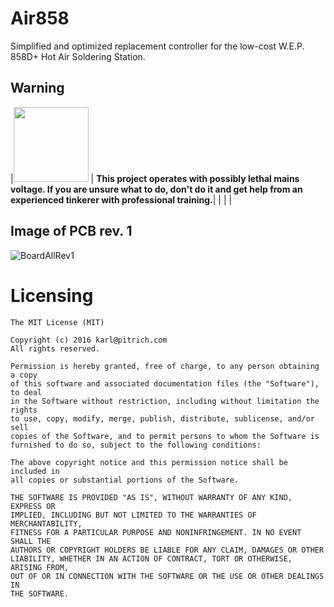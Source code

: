 # Air858

Simplified and optimized replacement controller for 
the low-cost W.E.P. 858D+ Hot Air Soldering Station.


## Warning
|<img src="https://upload.wikimedia.org/wikipedia/commons/a/a9/High_voltage_warning.svg" width="120"> | **This project operates with possibly lethal mains voltage. If you are unsure what to do, don't do it and get help from an experienced tinkerer with professional training.**|
|  |  |



## Image of PCB rev. 1
![BoardAllRev1]


Licensing
====================
```
The MIT License (MIT)

Copyright (c) 2016 karl@pitrich.com
All rights reserved.

Permission is hereby granted, free of charge, to any person obtaining a copy
of this software and associated documentation files (the "Software"), to deal
in the Software without restriction, including without limitation the rights
to use, copy, modify, merge, publish, distribute, sublicense, and/or sell
copies of the Software, and to permit persons to whom the Software is
furnished to do so, subject to the following conditions:

The above copyright notice and this permission notice shall be included in
all copies or substantial portions of the Software.

THE SOFTWARE IS PROVIDED "AS IS", WITHOUT WARRANTY OF ANY KIND, EXPRESS OR
IMPLIED, INCLUDING BUT NOT LIMITED TO THE WARRANTIES OF MERCHANTABILITY,
FITNESS FOR A PARTICULAR PURPOSE AND NONINFRINGEMENT. IN NO EVENT SHALL THE
AUTHORS OR COPYRIGHT HOLDERS BE LIABLE FOR ANY CLAIM, DAMAGES OR OTHER
LIABILITY, WHETHER IN AN ACTION OF CONTRACT, TORT OR OTHERWISE, ARISING FROM,
OUT OF OR IN CONNECTION WITH THE SOFTWARE OR THE USE OR OTHER DEALINGS IN
THE SOFTWARE.
```

[BoardAllRev1]:https://raw.githubusercontent.com/0xPIT/Air858/master/hardware/manufacturing/revisions/1/Air858.all.rev1.png

